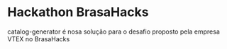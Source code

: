 # Hackathon BrasaHacks

catalog-generator é nosa solução para o desafio proposto pela empresa VTEX no BrasaHacks
